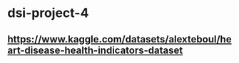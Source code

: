 # dsi-project-4

## https://www.kaggle.com/datasets/alexteboul/heart-disease-health-indicators-dataset

